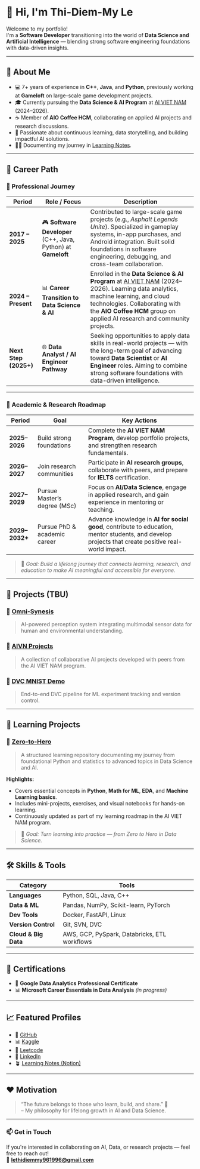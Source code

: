 # 👋 Hi, I'm Thi-Diem-My Le

Welcome to my portfolio!  
I'm a **Software Developer** transitioning into the world of **Data Science and Artificial Intelligence** — blending strong software engineering foundations with data-driven insights.

---

## 🌟 About Me

- 💻 7+ years of experience in **C++**, **Java**, and **Python**, previously working at **Gameloft** on large-scale game development projects.  
- 🎓 Currently pursuing the **Data Science & AI Program** at [AI VIET NAM](https://aivietnam.edu.vn) (2024–2026).  
- ☕ Member of **AIO Coffee HCM**, collaborating on applied AI projects and research discussions.  
- 🌱 Passionate about continuous learning, data storytelling, and building impactful AI solutions.  
- ✍🏻 Documenting my journey in [Learning Notes](https://concrete-tray-472.notion.site/Learning-notes-15c0730a96738028bf16e05afd34bd0c?pvs=74).

---

## 🚀 Career Path

### 🧭 Professional Journey
| Period | Role / Focus | Description |
|--------|----------------|-------------|
| **2017 – 2025** | 🎮 **Software Developer** (C++, Java, Python) at **Gameloft** | Contributed to large-scale game projects (e.g., *Asphalt Legends Unite*). Specialized in gameplay systems, in-app purchases, and Android integration. Built solid foundations in software engineering, debugging, and cross-team collaboration. |
| **2024 – Present** | 📊 **Career Transition to Data Science & AI** | Enrolled in the **Data Science & AI Program** at [AI VIET NAM](https://aivietnam.edu.vn) (2024–2026). Learning data analytics, machine learning, and cloud technologies. Collaborating with the **AIO Coffee HCM** group on applied AI research and community projects. |
| **Next Step (2025+)** | 🌐 **Data Analyst / AI Engineer Pathway** | Seeking opportunities to apply data skills in real-world projects — with the long-term goal of advancing toward **Data Scientist** or **AI Engineer** roles. Aiming to combine strong software foundations with data-driven intelligence. |

---

### 🎯 Academic & Research Roadmap
| Period | Goal | Key Actions |
|--------|------|--------------|
| **2025–2026** | Build strong foundations | Complete the **AI VIET NAM Program**, develop portfolio projects, and strengthen research fundamentals. |
| **2026–2027** | Join research communities | Participate in **AI research groups**, collaborate with peers, and prepare for **IELTS** certification. |
| **2027–2029** | Pursue Master’s degree (MSc) | Focus on **AI/Data Science**, engage in applied research, and gain experience in mentoring or teaching. |
| **2029–2032+** | Pursue PhD & academic career | Advance knowledge in **AI for social good**, contribute to education, mentor students, and develop projects that create positive real-world impact. |

> 🧠 *Goal: Build a lifelong journey that connects learning, research, and education to make AI meaningful and accessible for everyone.*

---

## 🧠 Projects (TBU)

### 🔹 [Omni-Synesis](https://github.com/mylethidiem/Omni-Synesis)
> AI-powered perception system integrating multimodal sensor data for human and environmental understanding.

### 🔹 [AIVN Projects](https://github.com/mylethidiem/artificial-intelligence-learning-projects)
> A collection of collaborative AI projects developed with peers from the AI VIET NAM program.

### 🔹 [DVC MNIST Demo](https://github.com/mylethidiem/dvc-mnist-demo)
> End-to-end DVC pipeline for ML experiment tracking and version control.

---

## 📘 Learning Projects

### 🔹 [Zero-to-Hero](https://github.com/mylethidiem/zero-to-hero)
> A structured learning repository documenting my journey from foundational Python and statistics to advanced topics in Data Science and AI.

**Highlights:**
- Covers essential concepts in **Python**, **Math for ML**, **EDA**, and **Machine Learning basics**.  
- Includes mini-projects, exercises, and visual notebooks for hands-on learning.  
- Continuously updated as part of my learning roadmap in the AI VIET NAM program.  

> 🧩 *Goal: Turn learning into practice — from Zero to Hero in Data Science.*

---

## 🛠️ Skills & Tools

| Category | Tools |
|-----------|--------|
| **Languages** | Python, SQL, Java, C++ |
| **Data & ML** | Pandas, NumPy, Scikit-learn, PyTorch |
| **Dev Tools** | Docker, FastAPI, Linux |
| **Version Control** | Git, SVN, DVC |
| **Cloud & Big Data** | AWS, GCP, PySpark, Databricks, ETL workflows |

---

## 📜 Certifications

- 📘 **Google Data Analytics Professional Certificate**  
- 📊 **Microsoft Career Essentials in Data Analysis** *(in progress)*  

---

## 📈 Featured Profiles

- 🐍 [GitHub](https://github.com/mylethidiem)  
- 📊 [Kaggle](https://www.kaggle.com/banhmuy)  
- 🧩 [Leetcode](https://leetcode.com/lethidiemmy961996)  
- 🔗 [LinkedIn](https://www.linkedin.com/in/mylethidiem/)  
- 🪴 [Learning Notes (Notion)](https://concrete-tray-472.notion.site/Learning-notes-15c0730a96738028bf16e05afd34bd0c?pvs=74)

---

## ❤️ Motivation

> “The future belongs to those who learn, build, and share.” 🌱  
> – My philosophy for lifelong growth in AI and Data Science.

---

### 📫 Get in Touch
If you're interested in collaborating on AI, Data, or research projects — feel free to reach out!  
📧 **lethidiemmy961996@gmail.com**
